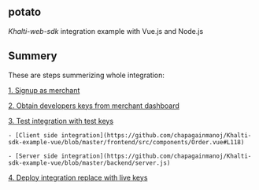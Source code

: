 ## potato ##
*Khalti-web-sdk* integration example with Vue.js and Node.js

## Summery ##
These are steps summerizing whole integration:

[1. Signup as merchant](https://khalti.com/merchant/)

[2. Obtain developers keys from merchant dashboard]()

[3. Test integration with test keys](#use_test_keys)

	- [Client side integration](https://github.com/chapagainmanoj/Khalti-sdk-example-vue/blob/master/frontend/src/components/Order.vue#L118)
	
	- [Server side integration](https://github.com/chapagainmanoj/Khalti-sdk-example-vue/blob/master/backend/server.js)
	
[4. Deploy integration replace with live keys](#use_live_Keys)
